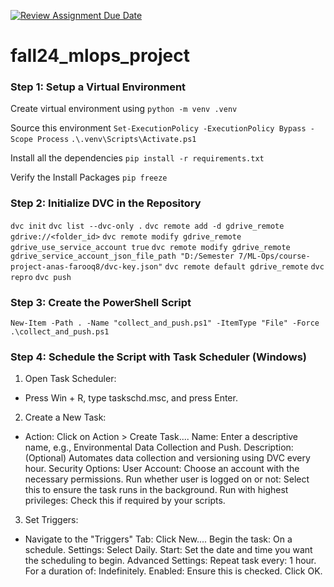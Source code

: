 [![Review Assignment Due Date](https://classroom.github.com/assets/deadline-readme-button-22041afd0340ce965d47ae6ef1cefeee28c7c493a6346c4f15d667ab976d596c.svg)](https://classroom.github.com/a/h2zn46__)

# fall24_mlops_project

### Step 1: Setup a Virtual Environment

Create virtual environment using
`python -m venv .venv`

Source this environment
`Set-ExecutionPolicy -ExecutionPolicy Bypass -Scope Process`
`.\.venv\Scripts\Activate.ps1`

Install all the dependencies
`pip install -r requirements.txt`

Verify the Install Packages
`pip freeze`

### Step 2: Initialize DVC in the Repository

`dvc init`
`dvc list --dvc-only .`
`dvc remote add -d gdrive_remote gdrive://<folder_id>`
`dvc remote modify gdrive_remote gdrive_use_service_account true`
`dvc remote modify gdrive_remote gdrive_service_account_json_file_path "D:/Semester 7/ML-Ops/course-project-anas-farooq8/dvc-key.json"`
`dvc remote default gdrive_remote`
`dvc repro`
`dvc push`

### Step 3: Create the PowerShell Script

`New-Item -Path . -Name "collect_and_push.ps1" -ItemType "File" -Force`
`.\collect_and_push.ps1`

### Step 4: Schedule the Script with Task Scheduler (Windows)

1. Open Task Scheduler:

- Press Win + R, type taskschd.msc, and press Enter.

2. Create a New Task:

- Action: Click on Action > Create Task....
  Name: Enter a descriptive name, e.g., Environmental Data Collection and Push.
  Description: (Optional) Automates data collection and versioning using DVC every hour.
  Security Options:
  User Account: Choose an account with the necessary permissions.
  Run whether user is logged on or not: Select this to ensure the task runs in the background.
  Run with highest privileges: Check this if required by your scripts.

3. Set Triggers:

- Navigate to the "Triggers" Tab:
  Click New....
  Begin the task: On a schedule.
  Settings: Select Daily.
  Start: Set the date and time you want the scheduling to begin.
  Advanced Settings:
  Repeat task every: 1 hour.
  For a duration of: Indefinitely.
  Enabled: Ensure this is checked.
  Click OK.
